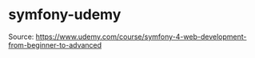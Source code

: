 # symfony-udemy

Source: https://www.udemy.com/course/symfony-4-web-development-from-beginner-to-advanced
